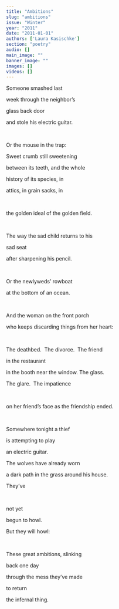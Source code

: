 ```yaml
---
title: "Ambitions"
slug: "ambitions"
issue: "Winter"
year: "2011"
date: "2011-01-01"
authors: ['Laura Kasischke']
section: "poetry"
audio: []
main_image: ""
banner_image: ""
images: []
videos: []
---
```

Someone smashed last

 week through the neighbor’s

 glass back door

 and stole his electric guitar.

  

 Or the mouse in the trap:

 Sweet crumb still sweetening

 between its teeth, and the whole

 history of its species, in

 attics, in grain sacks, in

  

 the golden ideal of the golden field.

  

 The way the sad child returns to his

 sad seat

 after sharpening his pencil.

  

 Or the newlyweds’ rowboat

 at the bottom of an ocean.

  

 And the woman on the front porch

 who keeps discarding things from her heart:

  

 The deathbed.  The divorce.  The friend

 in the restaurant

 in the booth near the window. The glass.

 The glare.  The impatience

  

 on her friend’s face as the friendship ended.

  

 Somewhere tonight a thief

 is attempting to play

 an electric guitar.

 The wolves have already worn

 a dark path in the grass around his house.

 They’ve

  

 not yet

 begun to howl.

 But they will howl:

  

 These great ambitions, slinking

 back one day

 through the mess they’ve made

 to return

 the infernal thing.

